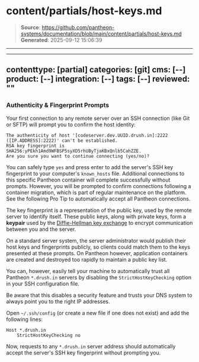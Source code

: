 # content/partials/host-keys.md

> **Source**: https://github.com/pantheon-systems/documentation/blob/main/content/partials/host-keys.md
> **Generated**: 2025-09-12 15:06:39

---

---
contenttype: [partial]
categories: [git]
cms: [--]
product: [--]
integration: [--]
tags: [--]
reviewed: ""
---

### Authenticity & Fingerprint Prompts

Your first connection to any remote server over an SSH connection (like Git or SFTP) will prompt you to confirm the host identity:

```none
The authenticity of host '[codeserver.dev.UUID.drush.in]:2222 ([IP.ADDRESS]:2222)' can't be established.
RSA key fingerprint is SHA256:yPEkh1Amd9WFBSP5syXD5rhUByTjaKBxQnlb5CahZZE.
Are you sure you want to continue connecting (yes/no)?
```

You can safely type `yes` and press enter to add the server's SSH key fingerprint to your computer's `known_hosts` file. Additional connections to this specific Pantheon container will complete successfully without prompts. However, you will be prompted to confirm connections following a container migration, which is part of regular maintenance on the platform. See the following Pro Tip to automatically accept all Pantheon connections.

<Accordion title="Pro Tip: Trust All Pantheon Hosts" id="host-keys" icon="lightbulb">

The key fingerprint is a representation of the public key, used by the remote server to identify itself. These public keys, along with private keys, form a **keypair** used by the [Diffie-Hellman key exchange](https://en.wikipedia.org/wiki/Diffie%E2%80%93Hellman_key_exchange) to encrypt communication between you and the server.

On a standard server system, the server administrator would publish their host keys and fingerprints publicly, so clients could match them to the keys presented at these prompts. On Pantheon however, application containers are created and destroyed too rapidly to maintain a public key list.

You can, however, easily tell your machine to automatically trust all Pantheon `*.drush.in` servers by disabling the `StrictHostKeyChecking` option in your SSH configuration file.

<Alert title="Warning" type="danger">

Be aware that this disables a security feature and trusts your DNS system to always point you to the right IP addresses.

</Alert>

Open `~/.ssh/config` (or create a new file if one does not exist) and add the following lines:

```none:title=~/.ssh/config
Host *.drush.in
    StrictHostKeyChecking no
```

Now, requests to any `*.drush.in` server address should automatically accept the server's SSH key fingerprint without prompting you.

</Accordion>
